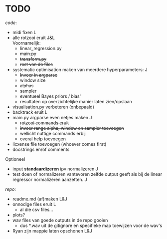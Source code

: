 # TODO
*code*:
- midi fixen L
- alle rotzooi eruit J&L  
  Voornamelijk:
  - linear_regression.py
  - ~~main.py~~
  - ~~transform.py~~
  - ~~rest van de files~~
- systematic optimisation maken van meerdere hyperparameters: J
  - ~~Invoer in argparse~~
  - window size
  - ~~alphas~~
  - sampler
  - eventueel Bayes priors / bias'
  - resultaten op overzichtelijke manier laten zien/opslaan
- visualisation.py verbeteren (onbepaald)
- backtrack eruit L
- main.py argparse even netjes maken J
  - ~~rotzooi commands eruit~~
  - ~~invoer range alpha, window en sampler toevoegen~~
  - wellicht nuttige commands erbij
  - overal help toevoegen
- licxense file toevoegen (whoever comes first)
- docstrings en/of comments

Optioneel
- input **standaardizeren** ipv normalizeren J
- test doen of normalizeren vantevoren zelfde output geeft als bij de linear regressor normalizeren aanzetten. J

*repo*:
- readme.md (af)maken L&J
- onnodige files eruit L
  - al die csv files...
- plots?
- wav files van goede outputs in de repo gooien
  - dus *.wav uit de gitignore en specifieke map toewijzen voor de wav's
- Ryan zijn mappie laten opschonen L&J